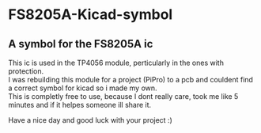 # FS8205A-Kicad-symbol
A symbol for the FS8205A ic 
---
This ic is used in the TP4056 module, perticularly in the ones with protection.  
I was rebuilding this module for a project (PiPro) to a pcb and couldent find a correct symbol for kicad so i made my own.  
This is completly free to use, because I dont really care, took me like 5 minutes and if it helpes someone ill share it.  

Have a nice day and good luck with your project :)
